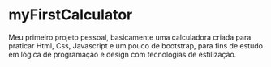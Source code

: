 # myFirstCalculator
 Meu primeiro projeto pessoal, basicamente uma calculadora criada para praticar Html, Css, Javascript e um pouco de bootstrap, para fins de estudo em lógica de programação e design com tecnologias de estilização.
